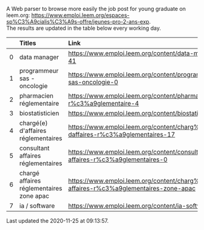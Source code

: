 A Web parser to browse more easily the job post for young graduate on leem.org: https://www.emploi.leem.org/espaces-sp%C3%A9cialis%C3%A9s-offre/jeunes-pro-2-ans-exp.  
The results are updated in the table below every working day.  


|    | Titles                                   | Link                                                                                   |   Department |   Consulted |
|---:|:-----------------------------------------|:---------------------------------------------------------------------------------------|-------------:|------------:|
|  0 | data manager                             | https://www.emploi.leem.org/content/data-manager-41                                    |           75 |         633 |
|  1 | programmeur sas - oncologie              | https://www.emploi.leem.org/content/programmeur-sas-oncologie-0                        |           75 |         515 |
|  2 | pharmacien réglementaire                 | https://www.emploi.leem.org/content/pharmacien-r%c3%a9glementaire-4                    |           75 |         536 |
|  3 | biostatisticien                          | https://www.emploi.leem.org/content/biostatisticien-6                                  |           75 |        1238 |
|  4 | chargé(e) d'affaires réglementaires      | https://www.emploi.leem.org/content/charg%c3%a9e-daffaires-r%c3%a9glementaires-17      |           92 |         123 |
|  5 | consultant affaires réglementaires       | https://www.emploi.leem.org/content/consultant-affaires-r%c3%a9glementaires-0          |           92 |         140 |
|  6 | chargé affaires réglementaires zone apac | https://www.emploi.leem.org/content/charg%c3%a9-affaires-r%c3%a9glementaires-zone-apac |           75 |         389 |
|  7 | ia / software                            | https://www.emploi.leem.org/content/ia-software                                        |           75 |         752 |
  
Last updated the 2020-11-25 at 09:13:57.
